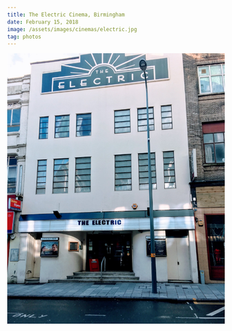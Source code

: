 ```yaml
---
title: The Electric Cinema, Birmingham
date: February 15, 2018
image: /assets/images/cinemas/electric.jpg
tag: photos
---
```


![image](/assets/images/cinemas/electric.jpg)
